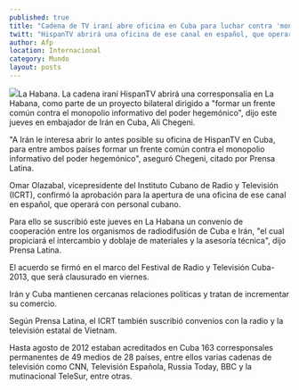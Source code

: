 ```yaml
---
published: true
title: "Cadena de TV iraní abre oficina en Cuba para luchar contra 'monopolio informativo'"
twitt: "HispanTV abrirá una oficina de ese canal en español, que operará con personal cubano."
author: Afp
location: Internacional
category: Mundo
layout: posts
---
```


![](http://i.imgur.com/TA21N6dm.jpg)La Habana. La cadena iraní HispanTV abrirá una corresponsalía en La Habana, como parte de un proyecto bilateral dirigido a "formar un frente común contra el monopolio informativo del poder hegemónico", dijo este jueves en embajador de Irán en Cuba, Ali Chegeni.

"A Irán le interesa abrir lo antes posible su oficina de HispanTV en Cuba, para entre ambos países formar un frente común contra el monopolio informativo del poder hegemónico", aseguró Chegeni, citado por Prensa Latina.

Omar Olazabal, vicepresidente del Instituto Cubano de Radio y Televisión (ICRT), confirmó la aprobación para la apertura de una oficina de ese canal en español, que operará con personal cubano.

Para ello se suscribió este jueves en La Habana un convenio de cooperación entre los organismos de radiodifusión de Cuba e Irán, "el cual propiciará el intercambio y doblaje de materiales y la asesoría técnica", dijo Prensa Latina.

El acuerdo se firmó en el marco del Festival de Radio y Televisión Cuba-2013, que será clausurado en viernes.

Irán y Cuba mantienen cercanas relaciones políticas y tratan de incrementar su comercio.

Según Prensa Latina, el ICRT también suscribió convenios con la radio y la televisión estatal de Vietnam.

Hasta agosto de 2012 estaban acreditados en Cuba 163 corresponsales permanentes de 49 medios de 28 países, entre ellos varias cadenas de televisión como CNN, Televisión Española, Russia Today, BBC y la mutinacional TeleSur, entre otras.
